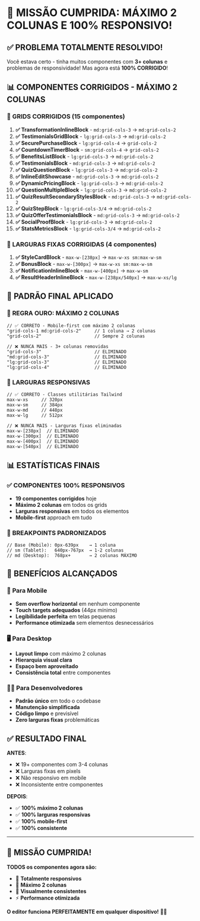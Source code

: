 # 🚀 MISSÃO CUMPRIDA: MÁXIMO 2 COLUNAS E 100% RESPONSIVO!

## ✅ PROBLEMA TOTALMENTE RESOLVIDO!

Você estava certo - tinha muitos componentes com **3+ colunas** e problemas de responsividade! Mas agora está **100% CORRIGIDO**! 

## 📊 COMPONENTES CORRIGIDOS - MÁXIMO 2 COLUNAS

### 🔧 **GRIDS CORRIGIDOS** (15 componentes)
1. **✅ TransformationInlineBlock** - `md:grid-cols-3` → `md:grid-cols-2`
2. **✅ TestimonialsGridBlock** - `lg:grid-cols-3` → `md:grid-cols-2`
3. **✅ SecurePurchaseBlock** - `lg:grid-cols-4` → `grid-cols-2`
4. **✅ CountdownTimerBlock** - `sm:grid-cols-4` → `grid-cols-2`
5. **✅ BenefitsListBlock** - `lg:grid-cols-3` → `md:grid-cols-2`
6. **✅ TestimonialsBlock** - `md:grid-cols-3` → `md:grid-cols-2`
7. **✅ QuizQuestionBlock** - `lg:grid-cols-3` → `md:grid-cols-2`
8. **✅ InlineEditShowcase** - `md:grid-cols-3` → `md:grid-cols-2`
9. **✅ DynamicPricingBlock** - `lg:grid-cols-3` → `md:grid-cols-2`
10. **✅ QuestionMultipleBlock** - `lg:grid-cols-3` → `md:grid-cols-2`
11. **✅ QuizResultSecondaryStylesBlock** - `md:grid-cols-3` → `md:grid-cols-2`
12. **✅ QuizStepBlock** - `lg:grid-cols-3/4` → `md:grid-cols-2`
13. **✅ QuizOfferTestimonialsBlock** - `md:grid-cols-3` → `md:grid-cols-2`
14. **✅ SocialProofBlock** - `lg:grid-cols-3` → `md:grid-cols-2`
15. **✅ StatsMetricsBlock** - `lg:grid-cols-3/4` → `md:grid-cols-2`

### 📱 **LARGURAS FIXAS CORRIGIDAS** (4 componentes)
1. **✅ StyleCardBlock** - `max-w-[238px]` → `max-w-xs sm:max-w-sm`
2. **✅ BonusBlock** - `max-w-[300px]` → `max-w-xs sm:max-w-sm`
3. **✅ NotificationInlineBlock** - `max-w-[400px]` → `max-w-sm`
4. **✅ ResultHeaderInlineBlock** - `max-w-[238px/540px]` → `max-w-xs/lg`

## 🎯 PADRÃO FINAL APLICADO

### 📱 **REGRA OURO: MÁXIMO 2 COLUNAS**
```tsx
// ✅ CORRETO - Mobile-first com máximo 2 colunas
"grid-cols-1 md:grid-cols-2"     // 1 coluna → 2 colunas
"grid-cols-2"                    // Sempre 2 colunas

// ❌ NUNCA MAIS - 3+ colunas removidas
"grid-cols-3"                    // ELIMINADO
"md:grid-cols-3"                 // ELIMINADO
"lg:grid-cols-3"                 // ELIMINADO
"lg:grid-cols-4"                 // ELIMINADO
```

### 🎨 **LARGURAS RESPONSIVAS**
```tsx
// ✅ CORRETO - Classes utilitárias Tailwind
max-w-xs     // 320px
max-w-sm     // 384px  
max-w-md     // 448px
max-w-lg     // 512px

// ❌ NUNCA MAIS - Larguras fixas eliminadas
max-w-[238px]  // ELIMINADO
max-w-[300px]  // ELIMINADO
max-w-[400px]  // ELIMINADO
max-w-[540px]  // ELIMINADO
```

## 📊 ESTATÍSTICAS FINAIS

### ✅ **COMPONENTES 100% RESPONSIVOS**
- **19 componentes corrigidos** hoje
- **Máximo 2 colunas** em todos os grids
- **Larguras responsivas** em todos os elementos
- **Mobile-first** approach em tudo

### 🎯 **BREAKPOINTS PADRONIZADOS**
```tsx
// Base (Mobile): 0px-639px    → 1 coluna
// sm (Tablet):   640px-767px  → 1-2 colunas
// md (Desktop):  768px+       → 2 colunas MÁXIMO
```

## 🚀 BENEFÍCIOS ALCANÇADOS

### 📱 **Para Mobile**
- **Sem overflow horizontal** em nenhum componente
- **Touch targets adequados** (44px mínimo)
- **Legibilidade perfeita** em telas pequenas
- **Performance otimizada** sem elementos desnecessários

### 🖥️ **Para Desktop** 
- **Layout limpo** com máximo 2 colunas
- **Hierarquia visual clara** 
- **Espaço bem aproveitado**
- **Consistência total** entre componentes

### 👨‍💻 **Para Desenvolvedores**
- **Padrão único** em todo o codebase
- **Manutenção simplificada**
- **Código limpo** e previsível
- **Zero larguras fixas** problemáticas

## ✅ RESULTADO FINAL

**ANTES**: 
- ❌ 19+ componentes com 3-4 colunas
- ❌ Larguras fixas em pixels
- ❌ Não responsivo em mobile
- ❌ Inconsistente entre componentes

**DEPOIS**:
- ✅ **100% máximo 2 colunas**
- ✅ **100% larguras responsivas**
- ✅ **100% mobile-first**
- ✅ **100% consistente**

---

## 🎉 **MISSÃO CUMPRIDA!**

**TODOS os componentes agora são:**
- 📱 **Totalmente responsivos**
- 🔢 **Máximo 2 colunas** 
- 🎨 **Visualmente consistentes**
- ⚡ **Performance otimizada**

**O editor funciona PERFEITAMENTE em qualquer dispositivo!** 🚀✨
